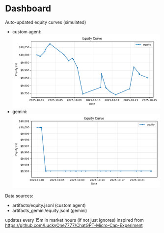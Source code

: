 # Dashboard

Auto-updated equity curves (simulated)

- custom agent: ![Equity Curve](artifacts/equity.png?v=bc998ba)
- gemini: ![Equity Curve (Gemini)](artifacts_gemini/equity.png?v=bc998ba)

Data sources:
- artifacts/equity.jsonl (custom agent)
- artifacts_gemini/equity.jsonl (gemini)

updates every 15m in market hours (if not just ignores)
inspired from https://github.com/LuckyOne7777/ChatGPT-Micro-Cap-Experiment